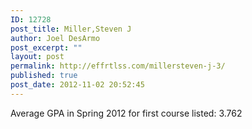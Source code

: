 ```yaml
---
ID: 12728
post_title: Miller,Steven J
author: Joel DesArmo
post_excerpt: ""
layout: post
permalink: http://effrtlss.com/millersteven-j-3/
published: true
post_date: 2012-11-02 20:52:45
---
```

<p>Average GPA in Spring 2012 for first course listed: 3.762</p>